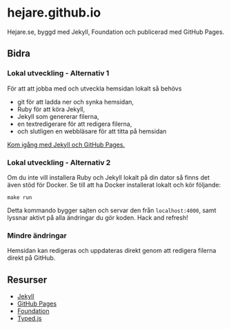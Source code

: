 # hejare.github.io

Hejare.se, byggd med Jekyll, Foundation och publicerad med GitHub Pages.

## Bidra

### Lokal utveckling - Alternativ 1

För att att jobba med och utveckla hemsidan lokalt så behövs

 * git för att ladda ner och synka hemsidan,
 * Ruby för att köra Jekyll,
 * Jekyll som genererar filerna,
 * en textredigerare för att redigera filerna,
 * och slutligen en webbläsare för att titta på hemsidan

[Kom igång med Jekyll och GitHub Pages.](https://help.github.com/articles/setting-up-your-github-pages-site-locally-with-jekyll/)

### Lokal utveckling - Alternativ 2

Om du inte vill installera Ruby och Jekyll lokalt på din dator så
finns det även stöd för Docker. Se till att ha Docker installerat lokalt
och kör följande:

```
make run
```

Detta kommando bygger sajten och servar den från `localhost:4000`, samt
lyssnar aktivt på alla ändringar du gör koden. Hack and refresh!

### Mindre ändringar

Hemsidan kan redigeras och uppdateras direkt genom att redigera filerna direkt på GitHub.

## Resurser

* [Jekyll](https://jekyllrb.com/)
* [GitHub Pages](https://help.github.com/categories/customizing-github-pages/)
* [Foundation](http://foundation.zurb.com/sites/docs/)
* [Typed.js](http://www.mattboldt.com/demos/typed-js/)
